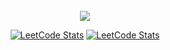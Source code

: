 <div align="center">
    <br>
    <img align="center" src="https://github-readme-streak-stats.herokuapp.com/?user=ToNuOne11&theme=transparent" />
    <br>
    
[![LeetCode Stats](https://leetcode.card.workers.dev/juuute3110?theme=default&font=baloo&extension=null#gh-light-mode-only)](https://leetcode.com/u/juuute3110/#gh-light-mode-only)
[![LeetCode Stats](https://leetcode.card.workers.dev/juuute3110?theme=dark&font=baloo&extension=null#gh-dark-mode-only)](https://leetcode.com/u/juuute3110/#gh-dark-mode-only)
</div>

